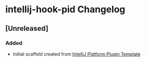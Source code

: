 <!-- Keep a Changelog guide -> https://keepachangelog.com -->

# intellij-hook-pid Changelog

## [Unreleased]
### Added
- Initial scaffold created from [IntelliJ Platform Plugin Template](https://github.com/JetBrains/intellij-platform-plugin-template)
